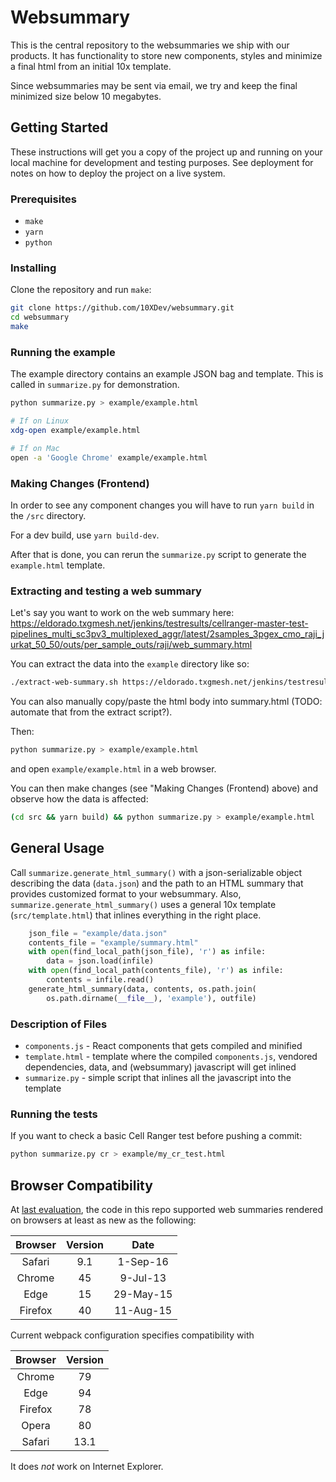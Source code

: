 # Websummary

This is the central repository to the websummaries we ship with our products.
It has functionality to store new components, styles
and minimize a final html from an initial 10x template.

Since websummaries may be sent via email, we try and keep the final minimized
size below 10 megabytes.

## Getting Started

These instructions will get you a copy of the project up and running on
your local machine for development and testing purposes.
See deployment for notes on how to deploy the project on a live system.

### Prerequisites

- `make`
- `yarn`
- `python`

### Installing

Clone the repository and run `make`:

```sh
git clone https://github.com/10XDev/websummary.git
cd websummary
make
```

### Running the example

The example directory contains an example JSON bag and template.
This is called in `summarize.py` for demonstration.

```sh
python summarize.py > example/example.html

# If on Linux
xdg-open example/example.html

# If on Mac
open -a 'Google Chrome' example/example.html
```

### Making Changes (Frontend)

In order to see any component changes you will have to run
`yarn build` in the `/src` directory.

For a dev build, use `yarn build-dev`.

After that is done, you can rerun the `summarize.py` script
to generate the `example.html` template.

### Extracting and testing a web summary

Let's say you want to work on the web summary here:
https://eldorado.txgmesh.net/jenkins/testresults/cellranger-master-test-pipelines_multi_sc3pv3_multiplexed_aggr/latest/2samples_3pgex_cmo_raji_jurkat_50_50/outs/per_sample_outs/raji/web_summary.html

You can extract the data into the `example` directory like so:
```sh
./extract-web-summary.sh https://eldorado.txgmesh.net/jenkins/testresults/cellranger-master-test-pipelines_multi_sc3pv3_multiplexed_aggr/latest/2samples_3pgex_cmo_raji_jurkat_50_50/outs/per_sample_outs/raji/web_summary.html > example/data.json
```

You can also manually copy/paste the html body into summary.html (TODO: automate that from the extract script?).

Then:
```sh
python summarize.py > example/example.html
```

and open `example/example.html` in a web browser.

You can then make changes (see "Making Changes (Frontend) above) and observe how the data is affected:
```sh
(cd src && yarn build) && python summarize.py > example/example.html
```


## General Usage

Call `summarize.generate_html_summary()` with a json-serializable object
describing the data (`data.json`) and the path to an HTML summary that
provides customized format to your websummary.
Also, `summarize.generate_html_summary()`
uses a general 10x template (`src/template.html`) that inlines everything
in the right place.

```python
    json_file = "example/data.json"
    contents_file = "example/summary.html"
    with open(find_local_path(json_file), 'r') as infile:
        data = json.load(infile)
    with open(find_local_path(contents_file), 'r') as infile:
        contents = infile.read()
    generate_html_summary(data, contents, os.path.join(
        os.path.dirname(__file__), 'example'), outfile)
```

### Description of Files

- `components.js` - React components that gets compiled and minified
- `template.html` - template where the compiled `components.js`,
  vendored dependencies, data, and (websummary) javascript will get inlined
- `summarize.py` - simple script that inlines all the javascript into the template

### Running the tests

If you want to check a basic Cell Ranger test before pushing a commit:

```sh
python summarize.py cr > example/my_cr_test.html
```

## Browser Compatibility

At [last evaluation](https://github.com/10XDev/websummary/pull/78), the code in this repo
supported web summaries rendered on browsers at least as new as the following:

**Browser**|**Version**|**Date**
:-----:|:-----:|:-----:
Safari|9.1|1-Sep-16
Chrome|45|9-Jul-13
Edge|15|29-May-15
Firefox|40|11-Aug-15

Current webpack configuration specifies compatibility with

**Browser**|**Version**
:---------:|:--------:
Chrome|79
Edge|94
Firefox|78
Opera|80
Safari|13.1

It does *not* work on Internet Explorer.
